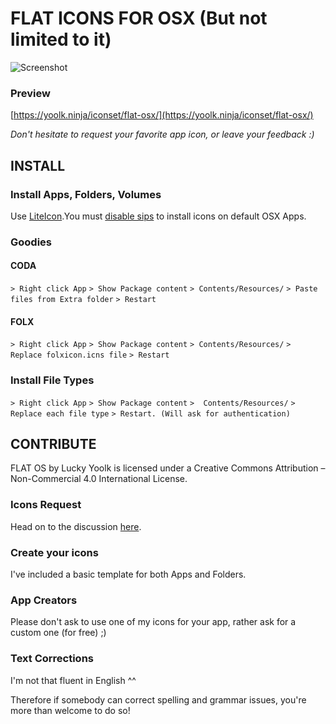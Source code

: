 # FLAT ICONS FOR OSX (But not limited to it)

![Screenshot](https://yoolk.ninja/wp-content/uploads/2015/08/drslash-flat-icons.png)

### Preview
[https://yoolk.ninja/iconset/flat-osx/](https://yoolk.ninja/iconset/flat-osx/)

*Don't hesitate to request your favorite app icon, or leave your feedback :)*

## INSTALL

### Install Apps, Folders, Volumes
Use [LiteIcon](http://freemacsoft.net/liteicon/).You must [disable sips](http://freemacsoft.net/liteicon/sip.html) to install icons on default OSX Apps.

### Goodies
#### CODA
`> Right click App`
`> Show Package content`
`> Contents/Resources/`
`> Paste files from Extra folder` 
`> Restart`

#### FOLX
`> Right click App`
`> Show Package content`
`> Contents/Resources/`
`> Replace folxicon.icns file`
`> Restart`

### Install File Types
`> Right click App`
`> Show Package content`
`>  Contents/Resources/`
`> Replace each file type`
`> Restart. (Will ask for authentication)`

## CONTRIBUTE
FLAT OS by Lucky Yoolk is licensed under a Creative Commons Attribution – Non-Commercial 4.0 International License.

### Icons Request
Head on to the discussion [here](https://github.com/lucky-yoolk/icons-flat-osx/discussions).

### Create your icons
I've included a basic template for both Apps and Folders.

### App Creators
Please don't ask to use one of my icons for your app, rather ask for a custom one (for free) ;)

### Text Corrections
I'm not that fluent in English ^^

Therefore if somebody can correct spelling and grammar issues, you're more than welcome to do so!
